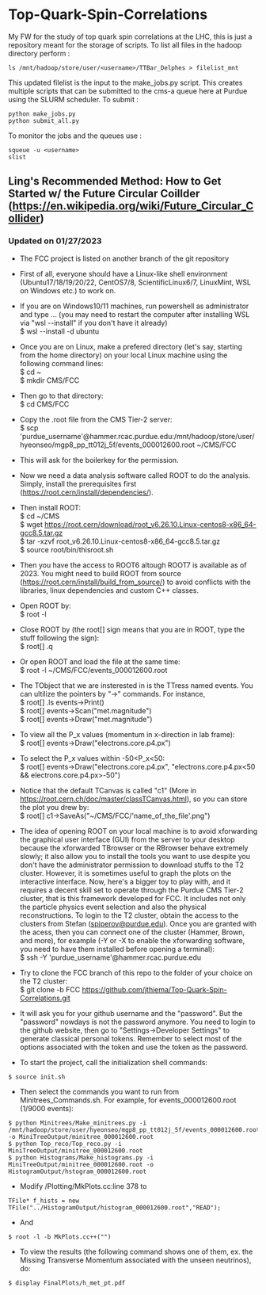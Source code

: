 # Top-Quark-Spin-Correlations

My FW for the study of top quark spin correlations at the LHC, this is just a repository meant for the storage of scripts.
To list all files in the hadoop directory perform :
```
ls /mnt/hadoop/store/user/<username>/TTBar_Delphes > filelist_mnt
```
This updated filelist is the input to the make_jobs.py script.
This creates multiple scripts that can be submitted to the cms-a queue here at Purdue using the SLURM scheduler.
To submit :
```
python make_jobs.py
python submit_all.py
```
To monitor the jobs and the queues use :
```
squeue -u <username>
slist
```

## Ling's Recommended Method: How to Get Started w/ the Future Circular Coillder (https://en.wikipedia.org/wiki/Future_Circular_Collider)  
### Updated on 01/27/2023
- The FCC project is listed on another branch of the git repository

- First of all, everyone should have a Linux-like shell environment (Ubuntu17/18/19/20/22, CentOS7/8, ScientificLinux6/7, LinuxMint, WSL on Windows etc.) to work on.
- If you are on Windows10/11 machines, run powershell as administrator and type ... (you may need to restart the computer after installing WSL via "wsl --install" if you don't have it already) <br>
$ wsl --install -d ubuntu
- Once you are on Linux, make a prefered directory (let's say, starting from the home directory) on your local Linux machine using the following command lines: <br>
$ cd ~ <br>
$ mkdir CMS/FCC
- Then go to that directory: <br>
$ cd CMS/FCC
- Copy the .root file from the CMS Tier-2 server: <br>
$ scp 'purdue_username'@hammer.rcac.purdue.edu:/mnt/hadoop/store/user/hyeonseo/mgp8_pp_tt012j_5f/events_000012600.root ~/CMS/FCC
- This will ask for the boilerkey for the permission. 
- Now we need a data analysis software called ROOT to do the analysis. Simply, install the prerequisites first (https://root.cern/install/dependencies/). 
- Then install ROOT: <br>
$ cd ~/CMS <br>
$ wget https://root.cern/download/root_v6.26.10.Linux-centos8-x86_64-gcc8.5.tar.gz <br>
$ tar -xzvf root_v6.26.10.Linux-centos8-x86_64-gcc8.5.tar.gz <br>
$ source root/bin/thisroot.sh
- Then you have the access to ROOT6 altough ROOT7 is available as of 2023. You might need to build ROOT from source (https://root.cern/install/build_from_source/) to avoid conflicts with the libraries, linux dependencies and custom C++ classes. 
- Open ROOT by: <br>
$ root -l
- Close ROOT by (the root[] sign means that you are in ROOT, type the stuff following the sign): <br>
$ root[] .q
- Or open ROOT and load the file at the same time: <br>
$ root -l ~/CMS/FCC/events_000012600.root
- The TObject that we are insterested in is the TTress named events. You can ultilize the pointers by "->" commands. For instance, <br>
$ root[] .ls events->Print() <br>
$ root[] events->Scan("met.magnitude") <br>
$ root[] events->Draw("met.magnitude")
- To view all the P_x values (momentum in x-direction in lab frame): <br>
$ root[] events->Draw("electrons.core.p4.px") 
- To select the P_x values within -50<P_x<50: <br>
$ root[] events->Draw("electrons.core.p4.px", "electrons.core.p4.px<50 && electrons.core.p4.px>-50")
- Notice that the default TCanvas is called "c1" (More in https://root.cern.ch/doc/master/classTCanvas.html), so you can store the plot you drew by: <br>
$ root[] c1->SaveAs("~/CMS/FCC/'name_of_the_file'.png")
- The idea of opening ROOT on your local machine is to avoid xforwarding the graphical user interface (GUI) from the server to your desktop because the xforwarded TBrowser or the RBrowser behave extremely slowly; it also allow you to install the tools you want to use despite you don't have the administrator permission to download stuffs to the T2 cluster. However, it is sometimes useful to graph the plots on the interactive interface. Now, here's a bigger toy to play with, and it requires a decent skill set to operate through the Purdue CMS Tier-2 cluster, that is this framework developed for FCC. It includes not only the particle physics event selection and also the physical reconstructions. To login to the T2 cluster, obtain the access to the clusters from Stefan (spiperov@purdue.edu). Once you are granted with the acess, then you can connect one of the cluster (Hammer, Brown, and more), for example (-Y or -X to enable the xforwarding software, you need to have them installed before opening a terminal): <br>
$ ssh -Y 'purdue_username'@hammer.rcac.purdue.edu
- Try to clone the FCC branch of this repo to the folder of your choice on the T2 cluster: <br>
$ git clone -b FCC https://github.com/jthiema/Top-Quark-Spin-Correlations.git
- It will ask you for your github username and the "password". But the "password" nowdays is not the password anymore. You need to login to the github website, then go to "Settings→Developer Settings" to generate classical personal tokens. Remember to select most of the options associated with the token and use the token as the password. 
- To start the project, call the initialization shell commands: <br>
```
$ source init.sh
```
- Then select the commands you want to run from Minitrees_Commands.sh. For example, for events_000012600.root (1/9000 events): <br>
```
$ python Minitrees/Make_minitrees.py -i /mnt/hadoop/store/user/hyeonseo/mgp8_pp_tt012j_5f/events_000012600.root -o MiniTreeOutput/minitree_000012600.root 
$ python Top_reco/Top_reco.py -i MiniTreeOutput/minitree_000012600.root
$ python Histograms/Make_histograms.py -i MiniTreeOutput/minitree_000012600.root -o HistogramOutput/hstogram_000012600.root
```
- Modify /Plotting/MkPlots.cc:line 378 to <br>
```
TFile* f_hists = new TFile("../HistogramOutput/histogram_000012600.root","READ"); 
```
- And <br>
```
$ root -l -b MkPlots.cc++("")
```
- To view the results (the following command shows one of them, ex. the Missing Transverse Momentum associated with the unseen neutrinos), do: <br>
```
$ display FinalPlots/h_met_pt.pdf
```
